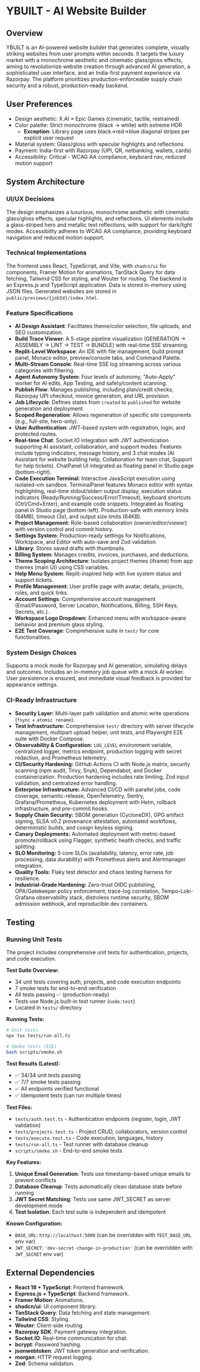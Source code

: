 # YBUILT - AI Website Builder

## Overview
YBUILT is an AI-powered website builder that generates complete, visually striking websites from user prompts within seconds. It targets the luxury market with a monochrome aesthetic and cinematic glass/gloss effects, aiming to revolutionize website creation through advanced AI generation, a sophisticated user interface, and an India-first payment experience via Razorpay. The platform prioritizes production-enforceable supply chain security and a robust, production-ready backend.

## User Preferences
- Design aesthetic: X.AI × Epic Games (cinematic, tactile, restrained)
- Color palette: Strict monochrome (black → white) with extreme HDR
  - **Exception**: Library page uses black→red→blue diagonal stripes per explicit user request
- Material system: Glass/gloss with specular highlights and reflections
- Payment: India-first with Razorpay (UPI, QR, netbanking, wallets, cards)
- Accessibility: Critical - WCAG AA compliance, keyboard nav, reduced motion support

## System Architecture

### UI/UX Decisions
The design emphasizes a luxurious, monochrome aesthetic with cinematic glass/gloss effects, specular highlights, and reflections. UI elements include a glass-striped hero and metallic text reflections, with support for dark/light modes. Accessibility adheres to WCAG AA compliance, providing keyboard navigation and reduced motion support.

### Technical Implementations
The frontend uses React, TypeScript, and Vite, with `shadcn/ui` for components, Framer Motion for animations, TanStack Query for data fetching, Tailwind CSS for styling, and Wouter for routing. The backend is an Express.js and TypeScript application. Data is stored in-memory using JSON files. Generated websites are stored in `public/previews/{jobId}/index.html`.

### Feature Specifications
- **AI Design Assistant**: Facilitates theme/color selection, file uploads, and SEO customization.
- **Build Trace Viewer**: A 5-stage pipeline visualization (GENERATION → ASSEMBLY → LINT → TEST → BUNDLE) with real-time SSE streaming.
- **Replit-Level Workspace**: An IDE with file management, build prompt panel, Monaco editor, preview/console tabs, and Command Palette.
- **Multi-Stream Console**: Real-time SSE log streaming across various categories with filtering.
- **Agent Autonomy System**: Four levels of autonomy, "Auto-Apply" worker for AI edits, App Testing, and safety/content scanning.
- **Publish Flow**: Manages publishing, including plan/credit checks, Razorpay UPI checkout, invoice generation, and URL provision.
- **Job Lifecycle**: Defines states from `created` to `published` for website generation and deployment.
- **Scoped Regeneration**: Allows regeneration of specific site components (e.g., full-site, hero-only).
- **User Authentication**: JWT-based system with registration, login, and protected routes.
- **Real-time Chat**: Socket.IO integration with JWT authentication supporting AI assistant, collaboration, and support modes. Features include typing indicators, message history, and 3 chat modes (AI Assistant for website building help, Collaboration for team chat, Support for help tickets). ChatPanel UI integrated as floating panel in Studio page (bottom-right).
- **Code Execution Terminal**: Interactive JavaScript execution using isolated-vm sandbox. TerminalPanel features Monaco editor with syntax highlighting, real-time stdout/stderr output display, execution status indicators (Ready/Running/Success/Error/Timeout), keyboard shortcuts (Ctrl/Cmd+Enter), and example code snippets. Integrated as floating panel in Studio page (bottom-left). Production-safe with memory limits (64MB), timeout (3s), and output size limits (64KB).
- **Project Management**: Role-based collaboration (owner/editor/viewer) with version control and commit history.
- **Settings System**: Production-ready settings for Notifications, Workspace, and Editor with auto-save and Zod validation.
- **Library**: Stores saved drafts with thumbnails.
- **Billing System**: Manages credits, invoices, purchases, and deductions.
- **Theme Scoping Architecture**: Isolates project themes (iframe) from app themes (main UI) using CSS variables.
- **Help Menu System**: Replit-inspired help with live system status and support tickets.
- **Profile Management**: User profile page with avatar, details, projects, roles, and quick links.
- **Account Settings**: Comprehensive account management (Email/Password, Server Location, Notifications, Billing, SSH Keys, Secrets, etc.).
- **Workspace Logo Dropdown**: Enhanced menu with workspace-aware behavior and premium glass styling.
- **E2E Test Coverage**: Comprehensive suite in `test/` for core functionalities.

### System Design Choices
Supports a mock mode for Razorpay and AI generation, simulating delays and outcomes. Includes an in-memory job queue with a mock AI worker. User persistence is ensured, and immediate visual feedback is provided for appearance settings.

### CI-Ready Infrastructure
- **Security Layer:** Multi-layer path validation and atomic write operations (`fsync` + `atomic rename`).
- **Test Infrastructure:** Comprehensive `test/` directory with server lifecycle management, multipart upload helper, unit tests, and Playwright E2E suite with Docker Compose.
- **Observability & Configuration:** `LOG_LEVEL` environment variable, centralized logger, metrics endpoint, production logging with secret redaction, and Prometheus telemetry.
- **CI/Security Hardening:** GitHub Actions CI with Node.js matrix, security scanning (npm audit, Trivy, Snyk), Dependabot, and Docker containerization. Production hardening includes rate limiting, Zod input validation, and centralized error handling.
- **Enterprise Infrastructure:** Advanced CI/CD with parallel jobs, code coverage, semantic-release, OpenTelemetry, Sentry, Grafana/Prometheus, Kubernetes deployment with Helm, rollback infrastructure, and pre-commit hooks.
- **Supply Chain Security:** SBOM generation (CycloneDX), GPG artifact signing, SLSA v0.2 provenance attestation, automated workflows, deterministic builds, and cosign keyless signing.
- **Canary Deployments:** Automated deployment with metric-based promote/rollback using Flagger, synthetic health checks, and traffic splitting.
- **SLO Monitoring:** 5 core SLOs (availability, latency, error rate, job processing, data durability) with Prometheus alerts and Alertmanager integration.
- **Quality Tools:** Flaky test detector and chaos testing harness for resilience.
- **Industrial-Grade Hardening:** Zero-trust OIDC publishing, OPA/Gatekeeper policy enforcement, trace-log correlation, Tempo-Loki-Grafana observability stack, distroless runtime security, SBOM admission webhook, and reproducible dev containers.

## Testing

### Running Unit Tests
The project includes comprehensive unit tests for authentication, projects, and code execution.

**Test Suite Overview:**
- 34 unit tests covering auth, projects, and code execution endpoints
- 7 smoke tests for end-to-end verification
- All tests passing ✅ (production-ready)
- Tests use Node.js built-in test runner (`node:test`)
- Located in `tests/` directory

**Running Tests:**
```bash
# Unit tests
npx tsx tests/run-all.ts

# Smoke tests (E2E)
bash scripts/smoke.sh
```

**Test Results (Latest):**
- ✅ 34/34 unit tests passing
- ✅ 7/7 smoke tests passing
- ✅ All endpoints verified functional
- ✅ Idempotent tests (can run multiple times)

**Test Files:**
- `tests/auth.test.ts` - Authentication endpoints (register, login, JWT validation)
- `tests/projects.test.ts` - Project CRUD, collaborators, version control
- `tests/execute.test.ts` - Code execution, languages, history
- `tests/run-all.ts` - Test runner with database cleanup
- `scripts/smoke.sh` - End-to-end smoke tests

**Key Features:**
1. **Unique Email Generation**: Tests use timestamp-based unique emails to prevent conflicts
2. **Database Cleanup**: Tests automatically clean database state before running
3. **JWT Secret Matching**: Tests use same JWT_SECRET as server development mode
4. **Test Isolation**: Each test suite is independent and idempotent

**Known Configuration:**
- `BASE_URL`: `http://localhost:5000` (can be overridden with `TEST_BASE_URL` env var)
- `JWT_SECRET`: `'dev-secret-change-in-production'` (can be overridden with `JWT_SECRET` env var)

## External Dependencies
- **React 18 + TypeScript**: Frontend framework.
- **Express.js + TypeScript**: Backend framework.
- **Framer Motion**: Animations.
- **shadcn/ui**: UI component library.
- **TanStack Query**: Data fetching and state management.
- **Tailwind CSS**: Styling.
- **Wouter**: Client-side routing.
- **Razorpay SDK**: Payment gateway integration.
- **Socket.IO**: Real-time communication for chat.
- **bcrypt**: Password hashing.
- **jsonwebtoken**: JWT token generation and verification.
- **morgan**: HTTP request logging.
- **Zod**: Schema validation.
